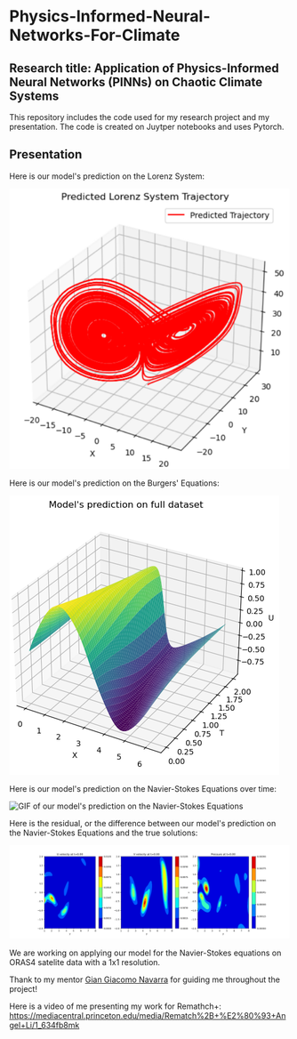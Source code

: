# Physics-Informed-Neural-Networks-For-Climate

## Research title: Application of Physics-Informed Neural Networks (PINNs) on Chaotic Climate Systems
This repository includes the code used for my research project and my presentation. The code is created on Juytper notebooks and uses Pytorch. 

## Presentation

Here is our model's prediction on the Lorenz System:

![Image of our model's prediction on the Lorenz System](https://github.com/angellicodigo/Physics-Informed-Neural-Networks-For-Climate/blob/main/lorenz%20system.png)

Here is our model's prediction on the Burgers' Equations:

![Image of our model's prediction on the Burgers' Equations](https://github.com/angellicodigo/Physics-Informed-Neural-Networks-For-Climate/blob/main/burgers'%20equation.png)

Here is our model's prediction on the Navier-Stokes Equations over time:

![GIF of our model's prediction on the Navier-Stokes Equations](https://github.com/angellicodigo/Physics-Informed-Neural-Networks-For-Climate/blob/main/navier_stokes_animation_pred.gif)

Here is the residual, or the difference between our model's prediction on the Navier-Stokes Equations and the true solutions:

![GIF of the residual, or the difference between our model's prediction on the Navier-Stokes Equations and the true solutions](https://github.com/angellicodigo/Physics-Informed-Neural-Networks-For-Climate/blob/main/navier_stokes_animation_residual.gif)

We are working on applying our model for the Navier-Stokes equations on ORAS4 satelite data with a 1x1 resolution. 

Thank to my mentor [Gian Giacomo Navarra](https://geosciences.princeton.edu/people/gian-giacomo-navarra) for guiding me throughout the project!

Here is a video of me presenting my work for Remathch+: https://mediacentral.princeton.edu/media/Rematch%2B+%E2%80%93+Angel+Li/1_634fb8mk
